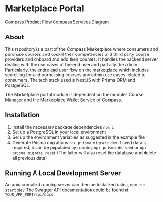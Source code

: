 # Marketplace Portal

[Compass Product Flow](https://miro.com/app/board/uXjVMkv3bh4=/?share_link_id=179469421530)
[Compass Services Diagram](https://app.diagrams.net/#G1ZcWAg558z88DcWNC4b2NKt1Q3MAPHSZu)

## About
This repository is a part of the Compass Marketplace where consumers and purchase courses and upskill their competencies and third party course providers and onboard and add their courses. It handles the backend server dealing with the use cases of the end user and partially the admin. Particularly, the entire end user flow on the marketplace which includes searching for and purhcasing courses and admin use cases related to consumers.
The tech stack used is NestJS with Prisma ORM and PostgreSQL.

The Marketplace portal module is dependent on the modules Course Manager and the Marketplace Wallet Service of Compass.

## Installation
1. Install the necessary package dependencies
    `npm i`
2. Set up a PostgreSQL in your local environment
3. Set up the environment variables as suggested in the example file
4. Generate Prisma migrations
    `npx prisma migrate dev`
    If seed data is required, it can be populated by running
    `npx prisma db seed` 
    or 
    `npx prisma migrate reset` 
    (The latter will also reset the database and delete all previous data)

## Running A Local Development Server
An auto compiled running server can then be initialized using,
    `npm run start:dev`
The Swagger API documentation could be found at `YOUR_APP_PORT/api/docs`